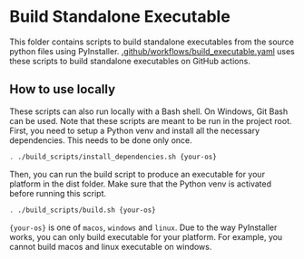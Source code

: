 # Build Standalone Executable

This folder contains scripts to build standalone executables from the source python files using PyInstaller. [.github/workflows/build_executable.yaml](/.github/workflows/build_executable.yaml) uses these scripts to build standalone executables on GitHub actions.

## How to use locally

These scripts can also run locally with a Bash shell. On Windows, Git Bash can be used. Note that these scripts are meant to be run in the project root. First, you need to setup a Python venv and install all the necessary dependencies. This needs to be done only once. 

```bash
. ./build_scripts/install_dependencies.sh {your-os}
```

Then, you can run the build script to produce an executable for your platform in the dist folder. Make sure that the Python venv is activated before running this script.

```bash
. ./build_scripts/build.sh {your-os}
```

`{your-os}` is one of `macos`, `windows` and `linux`. Due to the way PyInstaller works, you can only build executable for your platform. For example, you cannot build macos and linux executable on windows.